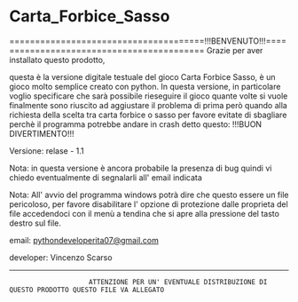 # Carta_Forbice_Sasso


======================================!!!BENVENUTO!!!==========================================
Grazie per aver installato questo prodotto,

questa è la versione digitale testuale del gioco Carta Forbice Sasso, è un gioco molto semplice creato con python.
In questa versione, in particolare voglio specificare che sarà possibile rieseguire il gioco quante volte si vuole finalmente sono riuscito ad aggiustare il
problema di prima però quando alla richiesta della scelta tra carta forbice o sasso per favore evitate di sbagliare perchè il programma potrebbe andare in 
crash detto questo: !!!BUON DIVERTIMENTO!!!

Versione: relase - 1.1

Nota: in questa versione è ancora probabile la presenza di bug quindi vi chiedo eventualmente di segnalarli all' email indicata

Nota: All' avvio del programma windows potrà dire che questo essere un file pericoloso, per favore disabilitare l' opzione di protezione dalle proprieta del 
      file accedendoci con il menù a tendina che si apre alla pressione del tasto destro sul file.

email: pythondeveloperita07@gmail.com

developer: Vincenzo Scarso

________________________________________________________________________________________________________________________________________
						ATTENZIONE PER UN' EVENTUALE DISTRIBUZIONE DI QUESTO PRODOTTO QUESTO FILE VA ALLEGATO

